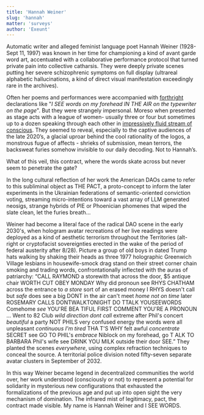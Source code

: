 ```yaml
---
title: 'Hannah Weiner'
slug: 'hannah'
matter: 'surveys'
author: 'Exeunt'
---
```


Automatic writer and alleged feminist language poet Hannah Weiner  (1928- Sept 11, 1997) was known in her time for championing a kind of avant garde word art, accentuated with a collaborative performance protocol that turned private pain into collective catharsis. They were deeply private scenes putting her severe schizophrenic symptoms on full display (ultrareal alphabetic hallucinations, a kind of direct visual manifestation exceedingly rare in the archives). 

Often her poems and performances were accompanied with [forthright](https://sites.evergreen.edu/thewordintheear-fall/wp-content/uploads/sites/316/2014/09/Clairvoyant_Journal_Weiner.pdf) declarations like "*I SEE words on my forehead   IN THE AIR    on the typewriter   on the page*". But they were strangely impersonal. Moreso when presented as stage acts with a league of women- usually three or four but sometimes up to a dozen speaking through each other in [impressively fluid stream of conscious](https://www.youtube.com/watch?v=DF0IoXUGkKU). They seemed to reveal, especially to the captive audiences of the late 2020’s, a glacial uproar behind the cool rationality of the logos, a monstrous fugue of affects - shrieks of submission, mean terrors, the backsweat furies somehow invisible to our daily decoding. Not to Hannah’s.

What of this veil, this contract, where the words skate across but never seem to penetrate the gate?

In the long cultural reflection of her work the American DAOs came to refer to this subliminal object as THE PACT, a proto-concept to inform the later experiments in the Ukrainian federations of semantic-oriented conviction voting, streaming micro-intentions toward a vast array of LLM generated neosigs, strange hybrids of PIE or Phoenician phomenes that wiped the slate clean, let the furies breath…

Weiner had become a literal face of the radical DAO scene in the early 2030's, when hologram avatar recreations of her live readings were deployed as a kind of aesthetic terrorism throughout the Territories (alt-right or cryptofacist sovereignties erected in the wake of the period of federal austerity after 8/28). Picture a group of old boys in dated Trump hats walking by shaking their heads as three 1977 holographic Greenwich Village lesbians in housewife-smock drag stand on their street corner chain smoking and trading words, confrontationally inflected with the auras of patriarchy:  “CALL RAYMOND a storewith that across the door, $5 antique chair WORTH CUT OBEY MONDAY Why did pronoun see RHYS CHATHAM across the entrance to *a store* sort of an erased money I RHYS doesn't call but *safe* does see a big DONT in the air can't meet *home not on time* later ROSEMARY CALLS DONTWALKTONIGHT DO TTALK YOUSEEWORDS Comehome *see* YOU'RE BEA TIFUL FIRST COMMENT YOU'RE A PRONOUN … Went to 82 Club *wild direction dont call* extreme after Phil's concert *beautiful* a party NOT PHILS very confused energy the words were all unpleasant *continuous I'm tired* THA T'S WHY felt awful *concentrate* SECRET see GO TO PHIL's *embrace* Niblock on my forehead, go T ALK TO BARBARA Phil's wife see DRINK YOU MILK outside their door SEE.” They planted the scenes *everywhere*, using complex refraction techniques to conceal the source. A territorial police division noted fifty-seven separate avatar clusters in September of 2032. 

In this way Weiner became legend in decentralized communities the world over, her work understood (consciously or not) to represent a potential for solidarity in mysterious new configurations that exhausted the formalizations of the previous age and put up into open sight the very mechanism of domination. The infrared mist of legitimacy, pact, the contract made visible. My name is Hannah Weiner and I SEE WORDS.

